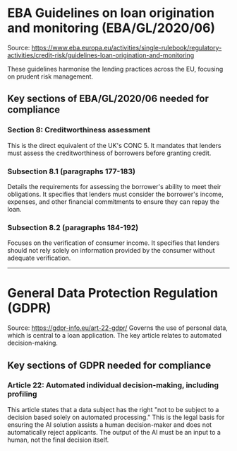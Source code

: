 # EBA Guidelines on loan origination and monitoring (EBA/GL/2020/06)

Source: https://www.eba.europa.eu/activities/single-rulebook/regulatory-activities/credit-risk/guidelines-loan-origination-and-monitoring

These guidelines harmonise the lending practices across the EU, focusing on prudent risk management.

## Key sections of EBA/GL/2020/06 needed for compliance

### Section 8: Creditworthiness assessment
This is the direct equivalent of the UK's CONC 5. It mandates that lenders must assess the creditworthiness of borrowers before granting credit.

### Subsection 8.1 (paragraphs 177-183)
Details the requirements for assessing the borrower's ability to meet their obligations. It specifies that lenders must consider the borrower's income, expenses, and other financial commitments to ensure they can repay the loan.

### Subsection 8.2 (paragraphs 184-192)
Focuses on the verification of consumer income. It specifies that lenders should not rely solely on information provided by the consumer without adequate verification.


---


# General Data Protection Regulation (GDPR)

Source: https://gdpr-info.eu/art-22-gdpr/
Governs the use of personal data, which is central to a loan application. The key article relates to automated decision-making.

## Key sections of GDPR needed for compliance

### Article 22: Automated individual decision-making, including profiling
This article states that a data subject has the right "not to be subject to a decision based solely on automated processing." This is the legal basis for ensuring the AI solution assists a human decision-maker and does not automatically reject applicants. The output of the AI must be an input to a human, not the final decision itself.